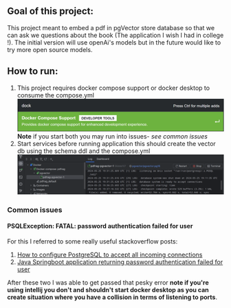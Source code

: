 ## Goal of this project:
This project meant to embed a pdf in pgVector store database so that we can ask we questions about the book (The application I wish I had in college !). The initial version will use openAi's models but in the future would like to try more open source models.

## How to run:

1. This project requires docker compose support or docker desktop to consume the compose.yml  ![docker compose support image](dockercomposesupport.png) **Note** if you start both you may run  into issues- *see common issues*
2. Start services before running application this should create the vector db using the schema ddl and the compose.yml ![intellij services image](intellijservicesrunning.png)




### Common issues
#### PSQLException: FATAL: password authentication failed for user

For this I referred to some really useful stackoverflow posts: 
1. [How to configure PostgreSQL to accept all incoming connections](https://stackoverflow.com/questions/3278379/how-to-configure-postgresql-to-accept-all-incoming-connections)
2. [Java Springboot application returning password authentication failed for user](https://stackoverflow.com/questions/45400538/java-springboot-application-returning-password-authentication-failed-for-user-p)

After these two I was able to get passed that pesky error **note if you're using intellij you don't and shouldn't start docker desktop as you can create situation where you have a collision in terms of listening to ports**.